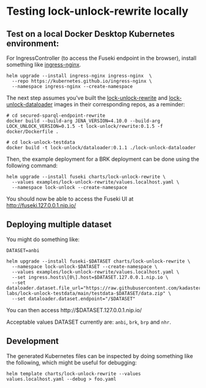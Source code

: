 # Testing lock-unlock-rewrite locally
## Test on a local Docker Desktop Kubernetes environment:
For IngressController (to access the Fuseki endpoint in the browser), install something like [ingress-nginx](https://kubernetes.github.io/ingress-nginx/).
```console
helm upgrade --install ingress-nginx ingress-nginx  \
  --repo https://kubernetes.github.io/ingress-nginx \
  --namespace ingress-nginx --create-namespace
```

The next step assumes you've built the [lock-unlock-rewrite](https://github.com/kadaster-labs/secured-sparql-endpoint-rewrite) and [lock-unlock-dataloader](https://github.com/kadaster-labs/lock-unlock-testdata/tree/main/lock-unlock-dataloader) images in their corresponding repos, as a reminder:
```console
# cd secured-sparql-endpoint-rewrite
docker build --build-arg JENA_VERSION=4.10.0 --build-arg LOCK_UNLOCK_VERSION=0.1.5 -t lock-unlock/rewrite:0.1.5 -f docker/Dockerfile .

# cd lock-unlock-testdata
docker build -t lock-unlock/dataloader:0.1.1 ./lock-unlock-dataloader
```

Then, the example deployment for a BRK deployment can be done using the following command:
```console
helm upgrade --install fuseki charts/lock-unlock-rewrite \
  --values examples/lock-unlock-rewrite/values.localhost.yaml \
  --namespace lock-unlock --create-namespace
```

You should now be able to access the Fuseki UI at http://fuseki.127.0.0.1.nip.io/

## Deploying multiple dataset
You might do something like:
```console
DATASET=anbi

helm upgrade --install fuseki-$DATASET charts/lock-unlock-rewrite \
  --namespace lock-unlock-$DATASET --create-namespace \
  --values examples/lock-unlock-rewrite/values.localhost.yaml \
  --set ingress.hosts\[0\].host=$DATASET.127.0.0.1.nip.io \
  --set dataloader.dataset.file_url="https://raw.githubusercontent.com/kadaster-labs/lock-unlock-testdata/main/testdata-$DATASET/data.zip" \
  --set dataloader.dataset.endpoint="/$DATASET"
```

You can then access http://$DATASET.127.0.0.1.nip.io/

Acceptable values DATASET currently are: `anbi`, `brk`, `brp` and `nhr`.

## Development
The generated Kubernetes files can be inspected by doing something like the following, which might be useful for debugging:
```console
helm template charts/lock-unlock-rewrite --values values.localhost.yaml --debug > foo.yaml
```
